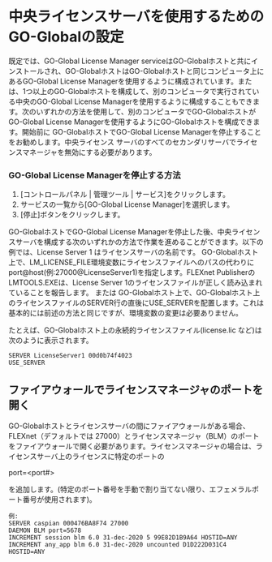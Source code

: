 # 中央ライセンスサーバを使用するためのGO-Globalの設定

既定では、GO-Global License Manager serviceはGO-Globalホストと共にインストールされ、GO-GlobalホストはGO-Globalホストと同じコンピュータ上にあるGO-Global License Managerを使用するように構成されています。または、1つ以上のGO-Globalホストを構成して、別のコンピュータで実行されている中央のGO-Global License Managerを使用するように構成することもできます。次のいずれかの方法を使用して、別のコンピュータでGO-GlobalホストがGO-Global License Managerを使用するようにGO-Globalホストを構成できます。開始前に GO-GlobalホストでGO-Global License Managerを停止することをお勧めします。中央ライセンス サーバのすべてのセカンダリサーバでライセンスマネージャを無効にする必要があります。

### GO-Global License Managerを停止する方法

1. [コントロールパネル | 管理ツール | サービス]をクリックします。
2. サービスの一覧から[GO-Global License Manager]を選択します。
3. [停止]ボタンをクリックします。

GO-GlobalホストでGO-Global License Managerを停止した後、中央ライセンスサーバを構成する次のいずれかの方法で作業を進めることができます。以下の例では、License Server 1 はライセンスサーバの名前です。
GO-Globalホスト上で、LM_LICENSE_FILE環境変数にライセンスファイルへのパスの代わりにport@host(例:27000@LicenseServer1)を指定します。FLEXnet PublisherのLMTOOLS.EXEは、License Server 1のライセンスファイルが正しく読み込まれていることを報告します。
または
GO-Globalホスト上で、GO-Globalホスト上のライセンスファイルのSERVER行の直後にUSE_SERVERを配置します。これは基本的には前述の方法と同じですが、環境変数の変更は必要ありません。

たとえば、GO-Globalホスト上の永続的ライセンスファイル(license.lic など)は次のように表示されます。

```
SERVER LicenseServer1 00d0b74f4023
USE_SERVER
```

## ファイアウォールでライセンスマネージャのポートを開く
GO-Globalホストとライセンスサーバの間にファイアウォールがある場合、FLEXnet（デフォルトでは 27000）とライセンスマネージャ（BLM）のポートをファイアウォールで開く必要があります。ライセンスマネージャの場合は、ライセンスサーバ上のライセンスに特定のポートの

port=<port#> 

を追加します。(特定のポート番号を手動で割り当てない限り、エフェメラルポート番号が使用されます)。

```
例:
SERVER caspian 000476BA8F74 27000
DAEMON BLM port=5678
INCREMENT session blm 6.0 31-dec-2020 5 99E82D1B9A64 HOSTID=ANY
INCREMENT any_app blm 6.0 31-dec-2020 uncounted D1D222D031C4
HOSTID=ANY
```